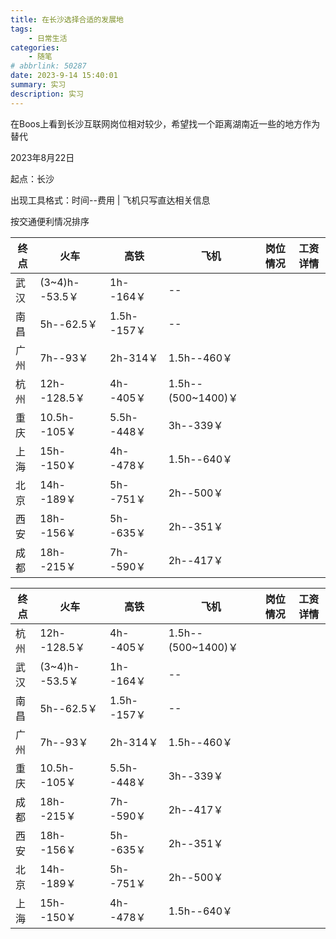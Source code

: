 ```yaml
---
title: 在长沙选择合适的发展地
tags: 
    - 日常生活
categories: 
    - 随笔
# abbrlink: 50287
date: 2023-9-14 15:40:01
summary: 实习
description: 实习
---
```


在Boos上看到长沙互联网岗位相对较少，希望找一个距离湖南近一些的地方作为替代



2023年8月22日

起点：长沙

出现工具格式：时间--费用 | 飞机只写直达相关信息



按交通便利情况排序

| 终点 | 火车           | 高铁        | 飞机               | 岗位情况 | 工资详情 |
| ---- | -------------- | ----------- | ------------------ | -------- | -------- |
| 武汉 | (3~4)h--53.5￥ | 1h--164￥   | --                 |          |          |
| 南昌 | 5h--62.5￥     | 1.5h--157￥ | --                 |          |          |
| 广州 | 7h--93￥       | 2h-314￥    | 1.5h--460￥        |          |          |
| 杭州 | 12h--128.5￥   | 4h--405￥   | 1.5h--(500~1400)￥ |          |          |
| 重庆 | 10.5h--105￥   | 5.5h--448￥ | 3h--339￥          |          |          |
| 上海 | 15h--150￥     | 4h--478￥   | 1.5h--640￥        |          |          |
| 北京 | 14h--189￥     | 5h--751￥   | 2h--500￥          |          |          |
| 西安 | 18h--156￥     | 5h--635￥   | 2h--351￥          |          |          |
| 成都 | 18h--215￥     | 7h--590￥   | 2h--417￥          |          |          |





| 终点 | 火车           | 高铁        | 飞机               | 岗位情况 | 工资详情 |
| ---- | -------------- | ----------- | ------------------ | -------- | -------- |
| 杭州 | 12h--128.5￥   | 4h--405￥   | 1.5h--(500~1400)￥ |          |          |
| 武汉 | (3~4)h--53.5￥ | 1h--164￥   | --                 |          |          |
| 南昌 | 5h--62.5￥     | 1.5h--157￥ | --                 |          |          |
| 广州 | 7h--93￥       | 2h-314￥    | 1.5h--460￥        |          |          |
| 重庆 | 10.5h--105￥   | 5.5h--448￥ | 3h--339￥          |          |          |
| 成都 | 18h--215￥     | 7h--590￥   | 2h--417￥          |          |          |
| 西安 | 18h--156￥     | 5h--635￥   | 2h--351￥          |          |          |
| 北京 | 14h--189￥     | 5h--751￥   | 2h--500￥          |          |          |
| 上海 | 15h--150￥     | 4h--478￥   | 1.5h--640￥        |          |          |